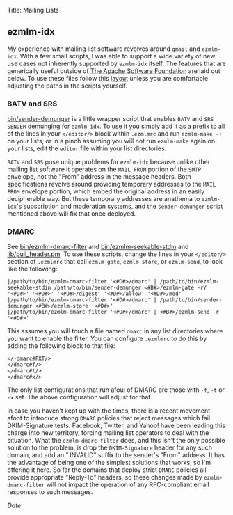 Title: Mailing Lists

## ezmlm-idx

My experience with mailing list software revolves around `qmail` and `ezmlm-idx`.
With a few small scripts, I was able to support a wide variety of new use cases
not inherently supported by `ezmlm-idx` itself.  The features that are generically
useful outside of [The Apache Software Foundation](http://www.apache.org) are
laid out below.  To use these files follow this [layout](files/) unless you
are comfortable adjusting the paths in the scripts yourself.


### BATV and SRS

[bin/sender-demunger](files/bin/sender-demunger) is a little wrapper script that
enables `BATV` and `SRS` `SENDER` demunging for `ezmlm-idx`.  To use it you simply
add it as a prefix to all of the lines in your `</editor/>` block within `.ezmlmrc` and
run `ezmlm-make -+` on your lists, or in a pinch assuming you will not run `ezmlm-make`
again on your lists, edit the `editor` file within your list directories.

`BATV` and `SRS` pose unique problems for `ezmlm-idx` because unlike other mailing list
software it operates on the `MAIL FROM` portion of the `SMTP` envelope, not the "From"
address in the message headers.  Both specifications revolve around providing temporary
addresses to the `MAIL FROM` envelope portion, which embed the original address in an
easily decipherable way.  But these temporary addresses are anathema to `ezmlm-idx`'s
subscription and moderation systems, and the `sender-demunger` script mentioned above
will fix that once deployed.

### DMARC

See [bin/ezmlm-dmarc-filter](files/bin/ezmlm-dmarc-filter) and
[bin/ezmlm-seekable-stdin](files/bin/ezmlm-seekable-stdin) and
[lib/pull_header.pm](files/lib/pull_header.pm).  To use these scripts,
change the lines in your `</editor/>` section of `.ezmlmrc` that
call `ezmlm-gate`, `ezmlm-store`, or `ezmlm-send`, to look like the following:

    |/path/to/bin/ezmlm-dmarc-filter '<#D#>/dmarc' | /path/to/bin/ezmlm-seekable-stdin /path/to/bin/sender-demunger <#B#>/ezmlm-gate -rY '<#D#>' '<#D#>' '<#D#>/digest' '<#D#>/allow' '<#D#>/mod'
    |/path/to/bin/ezmlm-dmarc-filter '<#D#>/dmarc' | /path/to/bin/sender-demunger <#B#>/ezmlm-store '<#D#>'
    |/path/to/bin/ezmlm-dmarc-filter '<#D#>/dmarc' | <#B#>/ezmlm-send -r '<#D#>'


This assumes you will touch a file named `dmarc` in any list directories where you want
to enable the filter.  You can configure `.ezmlmrc` to do this by adding the following block
to that file:

    </-dmarc#FXT/>
    </dmarc#f/>
    </dmarc#t/>
    </dmarc#x/>

The only list configurations that run afoul of DMARC are those with `-f`, `-t` or `-x` set.
The above configuration will adjust for that.

In case you haven't kept up with the times, there is a recent movement afoot to introduce strong
`DMARC` policies that reject messages which fail DKIM-Signature tests.  Facebook, Twitter, and Yahoo!
have been leading this charge into new territory, forcing mailing list operators to deal with the situation.
What the `ezmlm-dmarc-filter` does, and this isn't the only possible solution to the problem, is drop
the `DKIM-Signature` header for any such domain, and add an ".INVALID" suffix to the sender's "From"
address.  It has the advantage of being one of the simplest solutions that works, so I'm offering it here.
So far the domains that deploy strict `DMARC` policies all provide appropriate "Reply-To" headers,
so these changes made by `ezmlm-dmarc-filter` will not impact the operation of any RFC-compliant
email responses to such messages.

$Date$